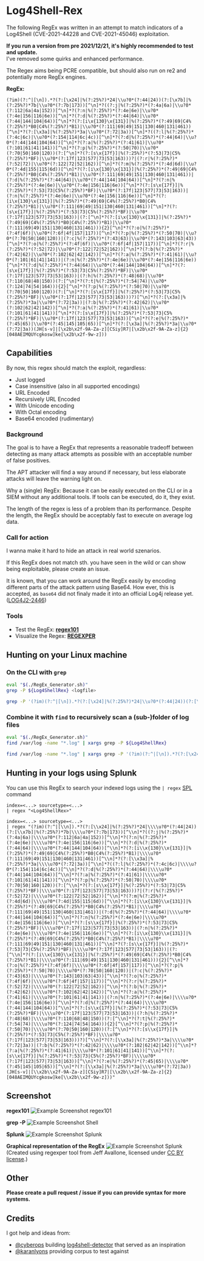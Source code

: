 # Log4Shell-Rex

The following RegEx was written in an attempt to match indicators of a Log4Shell (CVE-2021-44228 and
CVE-2021-45046) exploitation.

**If you run a version from pre 2021/12/21, it's highly recommended to test and update.**\
I've removed some quirks and enhanced performance.

The Regex aims being PCRE compatible, but should also run on re2 and potentially more RegEx engines.

**RegEx:**
```regex
(?im)(?:^|[\n]).*?(?:[\x24]|%(?:25%?)*24|\\u?0*(?:44|24))(?:[\x7b]|%(?:25%?)*7b|\\u?0*(?:7b|173))[^\n]*?((?:j|%(?:25%?)*(?:4a|6a)|\\u?0*(?:112|6a|4a|152))[^\n]*?(?:n|%(?:25%?)*(?:4e|6e)|\\u?0*(?:4e|156|116|6e))[^\n]*?(?:d|%(?:25%?)*(?:44|64)|\\u?0*(?:44|144|104|64))[^\n]*?(?:[i\x{130}\x{131}]|%(?:25%?)*(?:49|69|C4%(?:25%?)*B0|C4%(?:25%?)*B1)|\\u?0*(?:111|69|49|151|130|460|131|461))[^\n]*?(?:[\x3a]|%(?:25%?)*3a|\\u?0*(?:72|3a))[^\n]*?((?:l|%(?:25%?)*(?:4c|6c)|\\u?0*(?:154|114|6c|4c))[^\n]*?(?:d|%(?:25%?)*(?:44|64)|\\u?0*(?:44|144|104|64))[^\n]*?(?:a|%(?:25%?)*(?:41|61)|\\u?0*(?:101|61|41|141))[^\n]*?(?:p|%(?:25%?)*(?:50|70)|\\u?0*(?:70|50|160|120))(?:[^\n]*?(?:[s\x{17f}]|%(?:25%?)*(?:53|73|C5%(?:25%?)*BF)|\\u?0*(?:17f|123|577|73|53|163)))?|(?:r|%(?:25%?)*(?:52|72)|\\u?0*(?:122|72|52|162))[^\n]*?(?:m|%(?:25%?)*(?:4d|6d)|\\u?0*(?:4d|155|115|6d))[^\n]*?(?:[i\x{130}\x{131}]|%(?:25%?)*(?:49|69|C4%(?:25%?)*B0|C4%(?:25%?)*B1)|\\u?0*(?:111|69|49|151|130|460|131|461))|(?:d|%(?:25%?)*(?:44|64)|\\u?0*(?:44|144|104|64))[^\n]*?(?:n|%(?:25%?)*(?:4e|6e)|\\u?0*(?:4e|156|116|6e))[^\n]*?(?:[s\x{17f}]|%(?:25%?)*(?:53|73|C5%(?:25%?)*BF)|\\u?0*(?:17f|123|577|73|53|163))|(?:n|%(?:25%?)*(?:4e|6e)|\\u?0*(?:4e|156|116|6e))[^\n]*?(?:[i\x{130}\x{131}]|%(?:25%?)*(?:49|69|C4%(?:25%?)*B0|C4%(?:25%?)*B1)|\\u?0*(?:111|69|49|151|130|460|131|461))[^\n]*?(?:[s\x{17f}]|%(?:25%?)*(?:53|73|C5%(?:25%?)*BF)|\\u?0*(?:17f|123|577|73|53|163))|(?:[^\n]*?(?:[i\x{130}\x{131}]|%(?:25%?)*(?:49|69|C4%(?:25%?)*B0|C4%(?:25%?)*B1)|\\u?0*(?:111|69|49|151|130|460|131|461))){2}[^\n]*?(?:o|%(?:25%?)*(?:4f|6f)|\\u?0*(?:6f|4f|157|117))[^\n]*?(?:p|%(?:25%?)*(?:50|70)|\\u?0*(?:70|50|160|120))|(?:c|%(?:25%?)*(?:43|63)|\\u?0*(?:143|103|63|43))[^\n]*?(?:o|%(?:25%?)*(?:4f|6f)|\\u?0*(?:6f|4f|157|117))[^\n]*?(?:r|%(?:25%?)*(?:52|72)|\\u?0*(?:122|72|52|162))[^\n]*?(?:b|%(?:25%?)*(?:42|62)|\\u?0*(?:102|62|42|142))[^\n]*?(?:a|%(?:25%?)*(?:41|61)|\\u?0*(?:101|61|41|141))|(?:n|%(?:25%?)*(?:4e|6e)|\\u?0*(?:4e|156|116|6e))[^\n]*?(?:d|%(?:25%?)*(?:44|64)|\\u?0*(?:44|144|104|64))[^\n]*?(?:[s\x{17f}]|%(?:25%?)*(?:53|73|C5%(?:25%?)*BF)|\\u?0*(?:17f|123|577|73|53|163))|(?:h|%(?:25%?)*(?:48|68)|\\u?0*(?:110|68|48|150))(?:[^\n]*?(?:t|%(?:25%?)*(?:54|74)|\\u?0*(?:124|74|54|164))){2}[^\n]*?(?:p|%(?:25%?)*(?:50|70)|\\u?0*(?:70|50|160|120))(?:[^\n]*?(?:[s\x{17f}]|%(?:25%?)*(?:53|73|C5%(?:25%?)*BF)|\\u?0*(?:17f|123|577|73|53|163)))?)[^\n]*?(?:[\x3a]|%(?:25%?)*3a|\\u?0*(?:72|3a))|(?:b|%(?:25%?)*(?:42|62)|\\u?0*(?:102|62|42|142))[^\n]*?(?:a|%(?:25%?)*(?:41|61)|\\u?0*(?:101|61|41|141))[^\n]*?(?:[s\x{17f}]|%(?:25%?)*(?:53|73|C5%(?:25%?)*BF)|\\u?0*(?:17f|123|577|73|53|163))[^\n]*?(?:e|%(?:25%?)*(?:45|65)|\\u?0*(?:45|145|105|65))[^\n]*?(?:[\x3a]|%(?:25%?)*3a|\\u?0*(?:72|3a))(JH[s-v]|[\x2b\x2f-9A-Za-z][CSiy]R7|[\x2b\x2f-9A-Za-z]{2}[048AEIMQUYcgkosw]ke[\x2b\x2f-9w-z]))
```

## Capabilities

By now, this regex should match the exploit, regardless:

- Just logged
- Case insensitive (also in all supported encodings)
- URL Encoded
- Recursively URL Encoded
- With Unicode encoding
- With Octal encoding
- Base64 encoded (rudimentary)

### Background

The goal is to have a RegEx that represents a reasonable tradeoff between detecting as many attack
attempts as possible with an acceptable number of false positives.

The APT attacker will find a way around if necessary, but less elaborate attacks will leave the
warning light on.

Why a (single) RegEx: Because it can be easily executed on the CLI or in a SIEM without any
additional tools. If tools can be executed, do it, they exist.

The length of the regex is less of a problem than its performance. Despite the length, the RegEx
should be acceptably fast to execute on average log data.

### Call for action

I wanna make it hard to hide an attack in real world szenarios.

If this RegEx does not match sth. you have seen in the wild or can show being exploitable, please
create an issue.

It is known, that you can work around the RegEx easily by encoding different parts of the attack
pattern using Base64. How ever, this is accepted, as `base64` did not finaly made it into an
official Log4j release yet. ([LOG4J2-2446](https://issues.apache.org/jira/projects/LOG4J2/issues/LOG4J2-2446))

### Tools

- Test the RegEx: **[regex101](https://regex101.com/r/KqGG3W/24)**
- Visualize the Regex: **[REGEXPER](https://regexper.com/#%28%3F%3A%5E%7C%5B%5Cn%5D%29.*%3F%28%3F%3A%5B%5Cx24%5D%7C%25%28%3F%3A25%25%3F%29*24%7C%5C%5Cu%3F0*%28%3F%3A44%7C24%29%29%28%3F%3A%5B%5Cx7b%5D%7C%25%28%3F%3A25%25%3F%29*7b%7C%5C%5Cu%3F0*%28%3F%3A7b%7C173%29%29%5B%5E%5Cn%5D*%3F%28%28%3F%3Aj%7C%25%28%3F%3A25%25%3F%29*%28%3F%3A4a%7C6a%29%7C%5C%5Cu%3F0*%28%3F%3A112%7C6a%7C4a%7C152%29%29%5B%5E%5Cn%5D*%3F%28%3F%3An%7C%25%28%3F%3A25%25%3F%29*%28%3F%3A4e%7C6e%29%7C%5C%5Cu%3F0*%28%3F%3A4e%7C156%7C116%7C6e%29%29%5B%5E%5Cn%5D*%3F%28%3F%3Ad%7C%25%28%3F%3A25%25%3F%29*%28%3F%3A44%7C64%29%7C%5C%5Cu%3F0*%28%3F%3A44%7C144%7C104%7C64%29%29%5B%5E%5Cn%5D*%3F%28%3F%3A%5Bi%5Cx%7B130%7D%5Cx%7B131%7D%5D%7C%25%28%3F%3A25%25%3F%29*%28%3F%3A49%7C69%7CC4%25%28%3F%3A25%25%3F%29*B0%7CC4%25%28%3F%3A25%25%3F%29*B1%29%7C%5C%5Cu%3F0*%28%3F%3A111%7C69%7C49%7C151%7C130%7C460%7C131%7C461%29%29%5B%5E%5Cn%5D*%3F%28%3F%3A%5B%5Cx3a%5D%7C%25%28%3F%3A25%25%3F%29*3a%7C%5C%5Cu%3F0*%28%3F%3A72%7C3a%29%29%5B%5E%5Cn%5D*%3F%28%28%3F%3Al%7C%25%28%3F%3A25%25%3F%29*%28%3F%3A4c%7C6c%29%7C%5C%5Cu%3F0*%28%3F%3A154%7C114%7C6c%7C4c%29%29%5B%5E%5Cn%5D*%3F%28%3F%3Ad%7C%25%28%3F%3A25%25%3F%29*%28%3F%3A44%7C64%29%7C%5C%5Cu%3F0*%28%3F%3A44%7C144%7C104%7C64%29%29%5B%5E%5Cn%5D*%3F%28%3F%3Aa%7C%25%28%3F%3A25%25%3F%29*%28%3F%3A41%7C61%29%7C%5C%5Cu%3F0*%28%3F%3A101%7C61%7C41%7C141%29%29%5B%5E%5Cn%5D*%3F%28%3F%3Ap%7C%25%28%3F%3A25%25%3F%29*%28%3F%3A50%7C70%29%7C%5C%5Cu%3F0*%28%3F%3A70%7C50%7C160%7C120%29%29%28%3F%3A%5B%5E%5Cn%5D*%3F%28%3F%3A%5Bs%5Cx%7B17f%7D%5D%7C%25%28%3F%3A25%25%3F%29*%28%3F%3A53%7C73%7CC5%25%28%3F%3A25%25%3F%29*BF%29%7C%5C%5Cu%3F0*%28%3F%3A17f%7C123%7C577%7C73%7C53%7C163%29%29%29%3F%7C%28%3F%3Ar%7C%25%28%3F%3A25%25%3F%29*%28%3F%3A52%7C72%29%7C%5C%5Cu%3F0*%28%3F%3A122%7C72%7C52%7C162%29%29%5B%5E%5Cn%5D*%3F%28%3F%3Am%7C%25%28%3F%3A25%25%3F%29*%28%3F%3A4d%7C6d%29%7C%5C%5Cu%3F0*%28%3F%3A4d%7C155%7C115%7C6d%29%29%5B%5E%5Cn%5D*%3F%28%3F%3A%5Bi%5Cx%7B130%7D%5Cx%7B131%7D%5D%7C%25%28%3F%3A25%25%3F%29*%28%3F%3A49%7C69%7CC4%25%28%3F%3A25%25%3F%29*B0%7CC4%25%28%3F%3A25%25%3F%29*B1%29%7C%5C%5Cu%3F0*%28%3F%3A111%7C69%7C49%7C151%7C130%7C460%7C131%7C461%29%29%7C%28%3F%3Ad%7C%25%28%3F%3A25%25%3F%29*%28%3F%3A44%7C64%29%7C%5C%5Cu%3F0*%28%3F%3A44%7C144%7C104%7C64%29%29%5B%5E%5Cn%5D*%3F%28%3F%3An%7C%25%28%3F%3A25%25%3F%29*%28%3F%3A4e%7C6e%29%7C%5C%5Cu%3F0*%28%3F%3A4e%7C156%7C116%7C6e%29%29%5B%5E%5Cn%5D*%3F%28%3F%3A%5Bs%5Cx%7B17f%7D%5D%7C%25%28%3F%3A25%25%3F%29*%28%3F%3A53%7C73%7CC5%25%28%3F%3A25%25%3F%29*BF%29%7C%5C%5Cu%3F0*%28%3F%3A17f%7C123%7C577%7C73%7C53%7C163%29%29%7C%28%3F%3An%7C%25%28%3F%3A25%25%3F%29*%28%3F%3A4e%7C6e%29%7C%5C%5Cu%3F0*%28%3F%3A4e%7C156%7C116%7C6e%29%29%5B%5E%5Cn%5D*%3F%28%3F%3A%5Bi%5Cx%7B130%7D%5Cx%7B131%7D%5D%7C%25%28%3F%3A25%25%3F%29*%28%3F%3A49%7C69%7CC4%25%28%3F%3A25%25%3F%29*B0%7CC4%25%28%3F%3A25%25%3F%29*B1%29%7C%5C%5Cu%3F0*%28%3F%3A111%7C69%7C49%7C151%7C130%7C460%7C131%7C461%29%29%5B%5E%5Cn%5D*%3F%28%3F%3A%5Bs%5Cx%7B17f%7D%5D%7C%25%28%3F%3A25%25%3F%29*%28%3F%3A53%7C73%7CC5%25%28%3F%3A25%25%3F%29*BF%29%7C%5C%5Cu%3F0*%28%3F%3A17f%7C123%7C577%7C73%7C53%7C163%29%29%7C%28%3F%3A%5B%5E%5Cn%5D*%3F%28%3F%3A%5Bi%5Cx%7B130%7D%5Cx%7B131%7D%5D%7C%25%28%3F%3A25%25%3F%29*%28%3F%3A49%7C69%7CC4%25%28%3F%3A25%25%3F%29*B0%7CC4%25%28%3F%3A25%25%3F%29*B1%29%7C%5C%5Cu%3F0*%28%3F%3A111%7C69%7C49%7C151%7C130%7C460%7C131%7C461%29%29%29%7B2%7D%5B%5E%5Cn%5D*%3F%28%3F%3Ao%7C%25%28%3F%3A25%25%3F%29*%28%3F%3A4f%7C6f%29%7C%5C%5Cu%3F0*%28%3F%3A6f%7C4f%7C157%7C117%29%29%5B%5E%5Cn%5D*%3F%28%3F%3Ap%7C%25%28%3F%3A25%25%3F%29*%28%3F%3A50%7C70%29%7C%5C%5Cu%3F0*%28%3F%3A70%7C50%7C160%7C120%29%29%7C%28%3F%3Ac%7C%25%28%3F%3A25%25%3F%29*%28%3F%3A43%7C63%29%7C%5C%5Cu%3F0*%28%3F%3A143%7C103%7C63%7C43%29%29%5B%5E%5Cn%5D*%3F%28%3F%3Ao%7C%25%28%3F%3A25%25%3F%29*%28%3F%3A4f%7C6f%29%7C%5C%5Cu%3F0*%28%3F%3A6f%7C4f%7C157%7C117%29%29%5B%5E%5Cn%5D*%3F%28%3F%3Ar%7C%25%28%3F%3A25%25%3F%29*%28%3F%3A52%7C72%29%7C%5C%5Cu%3F0*%28%3F%3A122%7C72%7C52%7C162%29%29%5B%5E%5Cn%5D*%3F%28%3F%3Ab%7C%25%28%3F%3A25%25%3F%29*%28%3F%3A42%7C62%29%7C%5C%5Cu%3F0*%28%3F%3A102%7C62%7C42%7C142%29%29%5B%5E%5Cn%5D*%3F%28%3F%3Aa%7C%25%28%3F%3A25%25%3F%29*%28%3F%3A41%7C61%29%7C%5C%5Cu%3F0*%28%3F%3A101%7C61%7C41%7C141%29%29%7C%28%3F%3An%7C%25%28%3F%3A25%25%3F%29*%28%3F%3A4e%7C6e%29%7C%5C%5Cu%3F0*%28%3F%3A4e%7C156%7C116%7C6e%29%29%5B%5E%5Cn%5D*%3F%28%3F%3Ad%7C%25%28%3F%3A25%25%3F%29*%28%3F%3A44%7C64%29%7C%5C%5Cu%3F0*%28%3F%3A44%7C144%7C104%7C64%29%29%5B%5E%5Cn%5D*%3F%28%3F%3A%5Bs%5Cx%7B17f%7D%5D%7C%25%28%3F%3A25%25%3F%29*%28%3F%3A53%7C73%7CC5%25%28%3F%3A25%25%3F%29*BF%29%7C%5C%5Cu%3F0*%28%3F%3A17f%7C123%7C577%7C73%7C53%7C163%29%29%7C%28%3F%3Ah%7C%25%28%3F%3A25%25%3F%29*%28%3F%3A48%7C68%29%7C%5C%5Cu%3F0*%28%3F%3A110%7C68%7C48%7C150%29%29%28%3F%3A%5B%5E%5Cn%5D*%3F%28%3F%3At%7C%25%28%3F%3A25%25%3F%29*%28%3F%3A54%7C74%29%7C%5C%5Cu%3F0*%28%3F%3A124%7C74%7C54%7C164%29%29%29%7B2%7D%5B%5E%5Cn%5D*%3F%28%3F%3Ap%7C%25%28%3F%3A25%25%3F%29*%28%3F%3A50%7C70%29%7C%5C%5Cu%3F0*%28%3F%3A70%7C50%7C160%7C120%29%29%28%3F%3A%5B%5E%5Cn%5D*%3F%28%3F%3A%5Bs%5Cx%7B17f%7D%5D%7C%25%28%3F%3A25%25%3F%29*%28%3F%3A53%7C73%7CC5%25%28%3F%3A25%25%3F%29*BF%29%7C%5C%5Cu%3F0*%28%3F%3A17f%7C123%7C577%7C73%7C53%7C163%29%29%29%3F%29%5B%5E%5Cn%5D*%3F%28%3F%3A%5B%5Cx3a%5D%7C%25%28%3F%3A25%25%3F%29*3a%7C%5C%5Cu%3F0*%28%3F%3A72%7C3a%29%29%7C%28%3F%3Ab%7C%25%28%3F%3A25%25%3F%29*%28%3F%3A42%7C62%29%7C%5C%5Cu%3F0*%28%3F%3A102%7C62%7C42%7C142%29%29%5B%5E%5Cn%5D*%3F%28%3F%3Aa%7C%25%28%3F%3A25%25%3F%29*%28%3F%3A41%7C61%29%7C%5C%5Cu%3F0*%28%3F%3A101%7C61%7C41%7C141%29%29%5B%5E%5Cn%5D*%3F%28%3F%3A%5Bs%5Cx%7B17f%7D%5D%7C%25%28%3F%3A25%25%3F%29*%28%3F%3A53%7C73%7CC5%25%28%3F%3A25%25%3F%29*BF%29%7C%5C%5Cu%3F0*%28%3F%3A17f%7C123%7C577%7C73%7C53%7C163%29%29%5B%5E%5Cn%5D*%3F%28%3F%3Ae%7C%25%28%3F%3A25%25%3F%29*%28%3F%3A45%7C65%29%7C%5C%5Cu%3F0*%28%3F%3A45%7C145%7C105%7C65%29%29%5B%5E%5Cn%5D*%3F%28%3F%3A%5B%5Cx3a%5D%7C%25%28%3F%3A25%25%3F%29*3a%7C%5C%5Cu%3F0*%28%3F%3A72%7C3a%29%29%28JH%5Bs-v%5D%7C%5B%5Cx2b%5Cx2f-9A-Za-z%5D%5BCSiy%5DR7%7C%5B%5Cx2b%5Cx2f-9A-Za-z%5D%7B2%7D%5B048AEIMQUYcgkosw%5Dke%5B%5Cx2b%5Cx2f-9w-z%5D%29%29)**

## Hunting on your Linux machine

### On the CLI with `grep`

```bash
eval "$(./RegEx_Generator.sh)"
grep -P ${Log4ShellRex} <logfile>
```

```bash
grep -P '(?im)(?:^|[\n]).*?(?:[\x24]|%(?:25%?)*24|\\u?0*(?:44|24))(?:[\x7b]|%(?:25%?)*7b|\\u?0*(?:7b|173))[^\n]*?((?:j|%(?:25%?)*(?:4a|6a)|\\u?0*(?:112|6a|4a|152))[^\n]*?(?:n|%(?:25%?)*(?:4e|6e)|\\u?0*(?:4e|156|116|6e))[^\n]*?(?:d|%(?:25%?)*(?:44|64)|\\u?0*(?:44|144|104|64))[^\n]*?(?:[i\x{130}\x{131}]|%(?:25%?)*(?:49|69|C4%(?:25%?)*B0|C4%(?:25%?)*B1)|\\u?0*(?:111|69|49|151|130|460|131|461))[^\n]*?(?:[\x3a]|%(?:25%?)*3a|\\u?0*(?:72|3a))[^\n]*?((?:l|%(?:25%?)*(?:4c|6c)|\\u?0*(?:154|114|6c|4c))[^\n]*?(?:d|%(?:25%?)*(?:44|64)|\\u?0*(?:44|144|104|64))[^\n]*?(?:a|%(?:25%?)*(?:41|61)|\\u?0*(?:101|61|41|141))[^\n]*?(?:p|%(?:25%?)*(?:50|70)|\\u?0*(?:70|50|160|120))(?:[^\n]*?(?:[s\x{17f}]|%(?:25%?)*(?:53|73|C5%(?:25%?)*BF)|\\u?0*(?:17f|123|577|73|53|163)))?|(?:r|%(?:25%?)*(?:52|72)|\\u?0*(?:122|72|52|162))[^\n]*?(?:m|%(?:25%?)*(?:4d|6d)|\\u?0*(?:4d|155|115|6d))[^\n]*?(?:[i\x{130}\x{131}]|%(?:25%?)*(?:49|69|C4%(?:25%?)*B0|C4%(?:25%?)*B1)|\\u?0*(?:111|69|49|151|130|460|131|461))|(?:d|%(?:25%?)*(?:44|64)|\\u?0*(?:44|144|104|64))[^\n]*?(?:n|%(?:25%?)*(?:4e|6e)|\\u?0*(?:4e|156|116|6e))[^\n]*?(?:[s\x{17f}]|%(?:25%?)*(?:53|73|C5%(?:25%?)*BF)|\\u?0*(?:17f|123|577|73|53|163))|(?:n|%(?:25%?)*(?:4e|6e)|\\u?0*(?:4e|156|116|6e))[^\n]*?(?:[i\x{130}\x{131}]|%(?:25%?)*(?:49|69|C4%(?:25%?)*B0|C4%(?:25%?)*B1)|\\u?0*(?:111|69|49|151|130|460|131|461))[^\n]*?(?:[s\x{17f}]|%(?:25%?)*(?:53|73|C5%(?:25%?)*BF)|\\u?0*(?:17f|123|577|73|53|163))|(?:[^\n]*?(?:[i\x{130}\x{131}]|%(?:25%?)*(?:49|69|C4%(?:25%?)*B0|C4%(?:25%?)*B1)|\\u?0*(?:111|69|49|151|130|460|131|461))){2}[^\n]*?(?:o|%(?:25%?)*(?:4f|6f)|\\u?0*(?:6f|4f|157|117))[^\n]*?(?:p|%(?:25%?)*(?:50|70)|\\u?0*(?:70|50|160|120))|(?:c|%(?:25%?)*(?:43|63)|\\u?0*(?:143|103|63|43))[^\n]*?(?:o|%(?:25%?)*(?:4f|6f)|\\u?0*(?:6f|4f|157|117))[^\n]*?(?:r|%(?:25%?)*(?:52|72)|\\u?0*(?:122|72|52|162))[^\n]*?(?:b|%(?:25%?)*(?:42|62)|\\u?0*(?:102|62|42|142))[^\n]*?(?:a|%(?:25%?)*(?:41|61)|\\u?0*(?:101|61|41|141))|(?:n|%(?:25%?)*(?:4e|6e)|\\u?0*(?:4e|156|116|6e))[^\n]*?(?:d|%(?:25%?)*(?:44|64)|\\u?0*(?:44|144|104|64))[^\n]*?(?:[s\x{17f}]|%(?:25%?)*(?:53|73|C5%(?:25%?)*BF)|\\u?0*(?:17f|123|577|73|53|163))|(?:h|%(?:25%?)*(?:48|68)|\\u?0*(?:110|68|48|150))(?:[^\n]*?(?:t|%(?:25%?)*(?:54|74)|\\u?0*(?:124|74|54|164))){2}[^\n]*?(?:p|%(?:25%?)*(?:50|70)|\\u?0*(?:70|50|160|120))(?:[^\n]*?(?:[s\x{17f}]|%(?:25%?)*(?:53|73|C5%(?:25%?)*BF)|\\u?0*(?:17f|123|577|73|53|163)))?)[^\n]*?(?:[\x3a]|%(?:25%?)*3a|\\u?0*(?:72|3a))|(?:b|%(?:25%?)*(?:42|62)|\\u?0*(?:102|62|42|142))[^\n]*?(?:a|%(?:25%?)*(?:41|61)|\\u?0*(?:101|61|41|141))[^\n]*?(?:[s\x{17f}]|%(?:25%?)*(?:53|73|C5%(?:25%?)*BF)|\\u?0*(?:17f|123|577|73|53|163))[^\n]*?(?:e|%(?:25%?)*(?:45|65)|\\u?0*(?:45|145|105|65))[^\n]*?(?:[\x3a]|%(?:25%?)*3a|\\u?0*(?:72|3a))(JH[s-v]|[\x2b\x2f-9A-Za-z][CSiy]R7|[\x2b\x2f-9A-Za-z]{2}[048AEIMQUYcgkosw]ke[\x2b\x2f-9w-z]))' <logfile>
```

### Combine it with `find` to recursively scan a (sub-)folder of log files

```bash
eval "$(./RegEx_Generator.sh)"
find /var/log -name "*.log" | xargs grep -P ${Log4ShellRex}
```

```bash
find /var/log -name "*.log" | xargs grep -P '(?im)(?:^|[\n]).*?(?:[\x24]|%(?:25%?)*24|\\u?0*(?:44|24))(?:[\x7b]|%(?:25%?)*7b|\\u?0*(?:7b|173))[^\n]*?((?:j|%(?:25%?)*(?:4a|6a)|\\u?0*(?:112|6a|4a|152))[^\n]*?(?:n|%(?:25%?)*(?:4e|6e)|\\u?0*(?:4e|156|116|6e))[^\n]*?(?:d|%(?:25%?)*(?:44|64)|\\u?0*(?:44|144|104|64))[^\n]*?(?:[i\x{130}\x{131}]|%(?:25%?)*(?:49|69|C4%(?:25%?)*B0|C4%(?:25%?)*B1)|\\u?0*(?:111|69|49|151|130|460|131|461))[^\n]*?(?:[\x3a]|%(?:25%?)*3a|\\u?0*(?:72|3a))[^\n]*?((?:l|%(?:25%?)*(?:4c|6c)|\\u?0*(?:154|114|6c|4c))[^\n]*?(?:d|%(?:25%?)*(?:44|64)|\\u?0*(?:44|144|104|64))[^\n]*?(?:a|%(?:25%?)*(?:41|61)|\\u?0*(?:101|61|41|141))[^\n]*?(?:p|%(?:25%?)*(?:50|70)|\\u?0*(?:70|50|160|120))(?:[^\n]*?(?:[s\x{17f}]|%(?:25%?)*(?:53|73|C5%(?:25%?)*BF)|\\u?0*(?:17f|123|577|73|53|163)))?|(?:r|%(?:25%?)*(?:52|72)|\\u?0*(?:122|72|52|162))[^\n]*?(?:m|%(?:25%?)*(?:4d|6d)|\\u?0*(?:4d|155|115|6d))[^\n]*?(?:[i\x{130}\x{131}]|%(?:25%?)*(?:49|69|C4%(?:25%?)*B0|C4%(?:25%?)*B1)|\\u?0*(?:111|69|49|151|130|460|131|461))|(?:d|%(?:25%?)*(?:44|64)|\\u?0*(?:44|144|104|64))[^\n]*?(?:n|%(?:25%?)*(?:4e|6e)|\\u?0*(?:4e|156|116|6e))[^\n]*?(?:[s\x{17f}]|%(?:25%?)*(?:53|73|C5%(?:25%?)*BF)|\\u?0*(?:17f|123|577|73|53|163))|(?:n|%(?:25%?)*(?:4e|6e)|\\u?0*(?:4e|156|116|6e))[^\n]*?(?:[i\x{130}\x{131}]|%(?:25%?)*(?:49|69|C4%(?:25%?)*B0|C4%(?:25%?)*B1)|\\u?0*(?:111|69|49|151|130|460|131|461))[^\n]*?(?:[s\x{17f}]|%(?:25%?)*(?:53|73|C5%(?:25%?)*BF)|\\u?0*(?:17f|123|577|73|53|163))|(?:[^\n]*?(?:[i\x{130}\x{131}]|%(?:25%?)*(?:49|69|C4%(?:25%?)*B0|C4%(?:25%?)*B1)|\\u?0*(?:111|69|49|151|130|460|131|461))){2}[^\n]*?(?:o|%(?:25%?)*(?:4f|6f)|\\u?0*(?:6f|4f|157|117))[^\n]*?(?:p|%(?:25%?)*(?:50|70)|\\u?0*(?:70|50|160|120))|(?:c|%(?:25%?)*(?:43|63)|\\u?0*(?:143|103|63|43))[^\n]*?(?:o|%(?:25%?)*(?:4f|6f)|\\u?0*(?:6f|4f|157|117))[^\n]*?(?:r|%(?:25%?)*(?:52|72)|\\u?0*(?:122|72|52|162))[^\n]*?(?:b|%(?:25%?)*(?:42|62)|\\u?0*(?:102|62|42|142))[^\n]*?(?:a|%(?:25%?)*(?:41|61)|\\u?0*(?:101|61|41|141))|(?:n|%(?:25%?)*(?:4e|6e)|\\u?0*(?:4e|156|116|6e))[^\n]*?(?:d|%(?:25%?)*(?:44|64)|\\u?0*(?:44|144|104|64))[^\n]*?(?:[s\x{17f}]|%(?:25%?)*(?:53|73|C5%(?:25%?)*BF)|\\u?0*(?:17f|123|577|73|53|163))|(?:h|%(?:25%?)*(?:48|68)|\\u?0*(?:110|68|48|150))(?:[^\n]*?(?:t|%(?:25%?)*(?:54|74)|\\u?0*(?:124|74|54|164))){2}[^\n]*?(?:p|%(?:25%?)*(?:50|70)|\\u?0*(?:70|50|160|120))(?:[^\n]*?(?:[s\x{17f}]|%(?:25%?)*(?:53|73|C5%(?:25%?)*BF)|\\u?0*(?:17f|123|577|73|53|163)))?)[^\n]*?(?:[\x3a]|%(?:25%?)*3a|\\u?0*(?:72|3a))|(?:b|%(?:25%?)*(?:42|62)|\\u?0*(?:102|62|42|142))[^\n]*?(?:a|%(?:25%?)*(?:41|61)|\\u?0*(?:101|61|41|141))[^\n]*?(?:[s\x{17f}]|%(?:25%?)*(?:53|73|C5%(?:25%?)*BF)|\\u?0*(?:17f|123|577|73|53|163))[^\n]*?(?:e|%(?:25%?)*(?:45|65)|\\u?0*(?:45|145|105|65))[^\n]*?(?:[\x3a]|%(?:25%?)*3a|\\u?0*(?:72|3a))(JH[s-v]|[\x2b\x2f-9A-Za-z][CSiy]R7|[\x2b\x2f-9A-Za-z]{2}[048AEIMQUYcgkosw]ke[\x2b\x2f-9w-z]))'
```

## Hunting in your logs using Splunk

You can use this RegEx to search your indexed logs using the `| regex`
[SPL](https://docs.splunk.com/Documentation/Splunk/latest/SearchReference/Regex) command

```spl
index=<...> sourcetype=<...>
| regex "<Log4ShellRex>"
```

```spl
index=<...> sourcetype=<...>
| regex "(?im)(?:^|[\\n]).*?(?:[\\x24]|%(?:25%?)*24|\\\\u?0*(?:44|24))(?:[\\x7b]|%(?:25%?)*7b|\\\\u?0*(?:7b|173))[^\\n]*?((?:j|%(?:25%?)*(?:4a|6a)|\\\\u?0*(?:112|6a|4a|152))[^\\n]*?(?:n|%(?:25%?)*(?:4e|6e)|\\\\u?0*(?:4e|156|116|6e))[^\\n]*?(?:d|%(?:25%?)*(?:44|64)|\\\\u?0*(?:44|144|104|64))[^\\n]*?(?:[i\\x{130}\\x{131}]|%(?:25%?)*(?:49|69|C4%(?:25%?)*B0|C4%(?:25%?)*B1)|\\\\u?0*(?:111|69|49|151|130|460|131|461))[^\\n]*?(?:[\\x3a]|%(?:25%?)*3a|\\\\u?0*(?:72|3a))[^\\n]*?((?:l|%(?:25%?)*(?:4c|6c)|\\\\u?0*(?:154|114|6c|4c))[^\\n]*?(?:d|%(?:25%?)*(?:44|64)|\\\\u?0*(?:44|144|104|64))[^\\n]*?(?:a|%(?:25%?)*(?:41|61)|\\\\u?0*(?:101|61|41|141))[^\\n]*?(?:p|%(?:25%?)*(?:50|70)|\\\\u?0*(?:70|50|160|120))(?:[^\\n]*?(?:[s\\x{17f}]|%(?:25%?)*(?:53|73|C5%(?:25%?)*BF)|\\\\u?0*(?:17f|123|577|73|53|163)))?|(?:r|%(?:25%?)*(?:52|72)|\\\\u?0*(?:122|72|52|162))[^\\n]*?(?:m|%(?:25%?)*(?:4d|6d)|\\\\u?0*(?:4d|155|115|6d))[^\\n]*?(?:[i\\x{130}\\x{131}]|%(?:25%?)*(?:49|69|C4%(?:25%?)*B0|C4%(?:25%?)*B1)|\\\\u?0*(?:111|69|49|151|130|460|131|461))|(?:d|%(?:25%?)*(?:44|64)|\\\\u?0*(?:44|144|104|64))[^\\n]*?(?:n|%(?:25%?)*(?:4e|6e)|\\\\u?0*(?:4e|156|116|6e))[^\\n]*?(?:[s\\x{17f}]|%(?:25%?)*(?:53|73|C5%(?:25%?)*BF)|\\\\u?0*(?:17f|123|577|73|53|163))|(?:n|%(?:25%?)*(?:4e|6e)|\\\\u?0*(?:4e|156|116|6e))[^\\n]*?(?:[i\\x{130}\\x{131}]|%(?:25%?)*(?:49|69|C4%(?:25%?)*B0|C4%(?:25%?)*B1)|\\\\u?0*(?:111|69|49|151|130|460|131|461))[^\\n]*?(?:[s\\x{17f}]|%(?:25%?)*(?:53|73|C5%(?:25%?)*BF)|\\\\u?0*(?:17f|123|577|73|53|163))|(?:[^\\n]*?(?:[i\\x{130}\\x{131}]|%(?:25%?)*(?:49|69|C4%(?:25%?)*B0|C4%(?:25%?)*B1)|\\\\u?0*(?:111|69|49|151|130|460|131|461))){2}[^\\n]*?(?:o|%(?:25%?)*(?:4f|6f)|\\\\u?0*(?:6f|4f|157|117))[^\\n]*?(?:p|%(?:25%?)*(?:50|70)|\\\\u?0*(?:70|50|160|120))|(?:c|%(?:25%?)*(?:43|63)|\\\\u?0*(?:143|103|63|43))[^\\n]*?(?:o|%(?:25%?)*(?:4f|6f)|\\\\u?0*(?:6f|4f|157|117))[^\\n]*?(?:r|%(?:25%?)*(?:52|72)|\\\\u?0*(?:122|72|52|162))[^\\n]*?(?:b|%(?:25%?)*(?:42|62)|\\\\u?0*(?:102|62|42|142))[^\\n]*?(?:a|%(?:25%?)*(?:41|61)|\\\\u?0*(?:101|61|41|141))|(?:n|%(?:25%?)*(?:4e|6e)|\\\\u?0*(?:4e|156|116|6e))[^\\n]*?(?:d|%(?:25%?)*(?:44|64)|\\\\u?0*(?:44|144|104|64))[^\\n]*?(?:[s\\x{17f}]|%(?:25%?)*(?:53|73|C5%(?:25%?)*BF)|\\\\u?0*(?:17f|123|577|73|53|163))|(?:h|%(?:25%?)*(?:48|68)|\\\\u?0*(?:110|68|48|150))(?:[^\\n]*?(?:t|%(?:25%?)*(?:54|74)|\\\\u?0*(?:124|74|54|164))){2}[^\\n]*?(?:p|%(?:25%?)*(?:50|70)|\\\\u?0*(?:70|50|160|120))(?:[^\\n]*?(?:[s\\x{17f}]|%(?:25%?)*(?:53|73|C5%(?:25%?)*BF)|\\\\u?0*(?:17f|123|577|73|53|163)))?)[^\\n]*?(?:[\\x3a]|%(?:25%?)*3a|\\\\u?0*(?:72|3a))|(?:b|%(?:25%?)*(?:42|62)|\\\\u?0*(?:102|62|42|142))[^\\n]*?(?:a|%(?:25%?)*(?:41|61)|\\\\u?0*(?:101|61|41|141))[^\\n]*?(?:[s\\x{17f}]|%(?:25%?)*(?:53|73|C5%(?:25%?)*BF)|\\\\u?0*(?:17f|123|577|73|53|163))[^\\n]*?(?:e|%(?:25%?)*(?:45|65)|\\\\u?0*(?:45|145|105|65))[^\\n]*?(?:[\\x3a]|%(?:25%?)*3a|\\\\u?0*(?:72|3a))(JH[s-v]|[\\x2b\\x2f-9A-Za-z][CSiy]R7|[\\x2b\\x2f-9A-Za-z]{2}[048AEIMQUYcgkosw]ke[\\x2b\\x2f-9w-z]))"
```

## Screenshot

**regex101**
![Example Screenshot regex101](screenshots/example_4a.png)

**grep -P**
![Example Screenshot Shell](screenshots/example_4b.png)

**Splunk**
![Example Screenshot Splunk](screenshots/example_4c.jpeg)

**Graphical representation of the RegEx**
![Example Screenshot Splunk](screenshots/viz_4.png)
(Created using regexper tool from Jeff Avallone, licensed under 
[CC BY license](https://creativecommons.org/licenses/by/3.0/).)

## Other

**Please create a pull request / issue if you can provide syntax for more systems.**

## Credits

I got help and ideas from:

- [@cyberops](https://twitter.com/cyb3rops) building [log4shell-detector](https://github.com/Neo23x0/log4shell-detector/) that served as an inspiration
- [@karanlyons](https://github.com/karanlyons) providing corpus to test against
